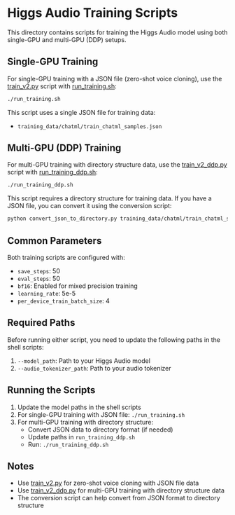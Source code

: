 # Higgs Audio Training Scripts

This directory contains scripts for training the Higgs Audio model using both single-GPU and multi-GPU (DDP) setups.

## Single-GPU Training

For single-GPU training with a JSON file (zero-shot voice cloning), use the [train_v2.py](file:///Users/vikram.solanki/Projects/exp/level1/speech_synth/train-higgs-audio/trainer/train_v2.py) script with [run_training.sh](file:///Users/vikram.solanki/Projects/exp/level1/speech_synth/train-higgs-audio/run_training.sh):

```bash
./run_training.sh
```

This script uses a single JSON file for training data:
- `training_data/chatml/train_chatml_samples.json`

## Multi-GPU (DDP) Training

For multi-GPU training with directory structure data, use the [train_v2_ddp.py](file:///Users/vikram.solanki/Projects/exp/level1/speech_synth/train-higgs-audio/trainer/train_v2_ddp.py) script with [run_training_ddp.sh](file:///Users/vikram.solanki/Projects/exp/level1/speech_synth/train-higgs-audio/run_training_ddp.sh):

```bash
./run_training_ddp.sh
```

This script requires a directory structure for training data. If you have a JSON file, you can convert it using the conversion script:

```bash
python convert_json_to_directory.py training_data/chatml/train_chatml_samples.json training_data/chatml/train_samples
```

## Common Parameters

Both training scripts are configured with:
- `save_steps`: 50
- `eval_steps`: 50
- `bf16`: Enabled for mixed precision training
- `learning_rate`: 5e-5
- `per_device_train_batch_size`: 4

## Required Paths

Before running either script, you need to update the following paths in the shell scripts:
1. `--model_path`: Path to your Higgs Audio model
2. `--audio_tokenizer_path`: Path to your audio tokenizer

## Running the Scripts

1. Update the model paths in the shell scripts
2. For single-GPU training with JSON file: `./run_training.sh`
3. For multi-GPU training with directory structure:
   - Convert JSON data to directory format (if needed)
   - Update paths in `run_training_ddp.sh`
   - Run: `./run_training_ddp.sh`

## Notes

- Use [train_v2.py](file:///Users/vikram.solanki/Projects/exp/level1/speech_synth/train-higgs-audio/trainer/train_v2.py) for zero-shot voice cloning with JSON file data
- Use [train_v2_ddp.py](file:///Users/vikram.solanki/Projects/exp/level1/speech_synth/train-higgs-audio/trainer/train_v2_ddp.py) for multi-GPU training with directory structure data
- The conversion script can help convert from JSON format to directory structure